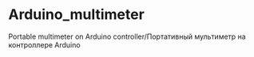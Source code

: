 # Arduino_multimeter
Portable multimeter on Arduino controller/Портативный мультиметр на контроллере Arduino
